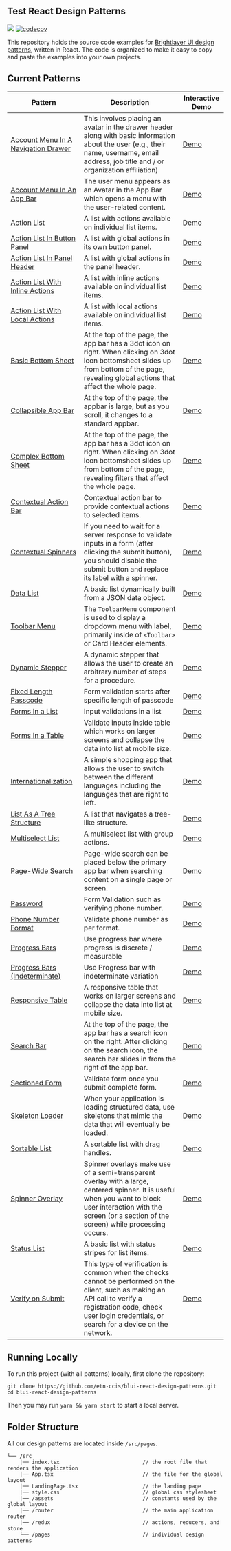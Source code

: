 ## Test React Design Patterns

[![](https://img.shields.io/circleci/project/github/etn-ccis/blui-react-design-patterns/master.svg?style=flat)](https://circleci.com/gh/etn-ccis/blui-react-design-patterns/tree/master) [![codecov](https://codecov.io/gh/etn-ccis/blui-react-design-patterns/branch/master/graph/badge.svg?token=GG1T9203PD)](https://codecov.io/gh/etn-ccis/blui-react-design-patterns)

This repository holds the source code examples for [Brightlayer UI design patterns](https://brightlayer-ui.github.io/patterns), written in React. The code is organized to make it easy to copy and paste the examples into your own projects.

## Current Patterns

| Pattern                                                                                       | Description                                                                                                                                                                                                           | Interactive Demo                                                                                                                                                                                                    |
| --------------------------------------------------------------------------------------------- | --------------------------------------------------------------------------------------------------------------------------------------------------------------------------------------------------------------------- | ----------------------------------------------------------------------- |
| [Account Menu In A Navigation Drawer](https://brightlayer-ui.github.io/patterns/account-menu) | This involves placing an avatar in the drawer header along with basic information about the user (e.g., their name, username, email address, job title and / or organization affiliation)                             | [Demo](https://blui-react-patterns.web.app/in-a-drawer)                 |
| [Account Menu In An App Bar](https://brightlayer-ui.github.io/patterns/account-menu)          | The user menu appears as an Avatar in the App Bar which opens a menu with the user-related content.                                                                                                                   | [Demo](https://blui-react-patterns.web.app/in-an-app-bar)               |
| [Action List](https://brightlayer-ui.github.io/patterns/lists)                                | A list with actions available on individual list items.                                                                                                                                                               | [Demo](https://blui-react-patterns.web.app/action-list)                 |
| [Action List In Button Panel](https://brightlayer-ui.github.io/patterns/lists)                | A list with global actions in its own button panel.                                                                                                                                                                   | [Demo](https://blui-react-patterns.web.app/in-button-panel)             |
| [Action List In Panel Header](https://brightlayer-ui.github.io/patterns/lists)                | A list with global actions in the panel header.                                                                                                                                                                       | [Demo](https://blui-react-patterns.web.app/in-panel-header)             |
| [Action List With Inline Actions](https://brightlayer-ui.github.io/patterns/lists)            | A list with inline actions available on individual list items.                                                                                                                                                        | [Demo](https://blui-react-patterns.web.app/inline-actions)              |
| [Action List With Local Actions](https://brightlayer-ui.github.io/patterns/lists)             | A list with local actions available on individual list items.                                                                                                                                                         | [Demo](https://blui-react-patterns.web.app/with-local-actions)          |
| [Basic Bottom Sheet](https://brightlayer-ui.github.io/patterns/overlay)                       | At the top of the page, the app bar has a 3dot icon on right. When clicking on 3dot icon bottomsheet slides up from bottom of the page, revealing global actions that affect the whole page.                          | [Demo](https://blui-react-patterns.web.app/basic-bottom-sheet)          |
| [Collapsible App Bar](https://brightlayer-ui.github.io/patterns/appbar)                       | At the top of the page, the appbar is large, but as you scroll, it changes to a standard appbar.                                                                                                                      | [Demo](https://blui-react-patterns.web.app/collapsible)                 |
| [Complex Bottom Sheet](https://brightlayer-ui.github.io/patterns/overlay)                     | At the top of the page, the app bar has a 3dot icon on right. When clicking on 3dot icon bottomsheet slides up from bottom of the page, revealing filters that affect the whole page.                                 | [Demo](https://blui-react-patterns.web.app/complex-bottom-sheet)        |
| [Contextual Action Bar](https://brightlayer-ui.github.io/patterns/appbar)                     | Contextual action bar to provide contextual actions to selected items.                                                                                                                                                | [Demo](https://blui-react-patterns.web.app/contextual-action)           |
| [Contextual Spinners](https://brightlayer-ui.github.io/patterns/loading)                      | If you need to wait for a server response to validate inputs in a form (after clicking the submit button), you should disable the submit button and replace its label with a spinner.                                 | [Demo](https://blui-react-patterns.web.app/contextual-spinner)          |
| [Data List](https://brightlayer-ui.github.io/patterns/lists)                                  | A basic list dynamically built from a JSON data object.                                                                                                                                                               | [Demo](https://blui-react-patterns.web.app/data-list)                   |
| [Toolbar Menu](https://brightlayer-ui.github.io/patterns/appbar)                              | The `ToolbarMenu` component is used to display a dropdown menu with label, primarily inside of `<Toolbar>` or Card Header elements.                                                                                   | [Demo](https://blui-react-patterns.web.app/toolbar-menu)                |
| [Dynamic Stepper](https://brightlayer-ui.github.io/patterns/steppers)                         | A dynamic stepper that allows the user to create an arbitrary number of steps for a procedure.                                                                                                                        | [Demo](https://blui-react-patterns.web.app/dynamic-stepper)             |
| [Fixed Length Passcode](https://brightlayer-ui.github.io/patterns/forms)                      | Form validation starts after specific length of passcode                                                                                                                                                              | [Demo](https://blui-react-patterns.web.app/fixed-length-passcode)       |
| [Forms In a List](https://brightlayer-ui.github.io/patterns/forms)                            | Input validations in a list                                                                                                                                                                                           | [Demo](https://blui-react-patterns.web.app/in-a-list)                   |
| [Forms In a Table](https://brightlayer-ui.github.io/patterns/forms)                           | Validate inputs inside table which works on larger screens and collapse the data into list at mobile size.                                                                                                            | [Demo](https://blui-react-patterns.web.app/in-a-table)                  |
| [Internationalization](https://brightlayer-ui.github.io/patterns/internationalization)        | A simple shopping app that allows the user to switch between the different languages including the languages that are right to left.                                                                                  | [Demo](https://blui-react-patterns.web.app/i18n)                        |
| [List As A Tree Structure](https://brightlayer-ui.github.io/patterns/lists)                   | A list that navigates a tree-like structure.                                                                                                                                                                          | [Demo](https://blui-react-patterns.web.app/tree-structure)              |
| [Multiselect List](https://brightlayer-ui.github.io/patterns/lists)                           | A multiselect list with group actions.                                                                                                                                                                                | [Demo](https://blui-react-patterns.web.app/multiselect-list)            |
| [Page-Wide Search](https://brightlayer-ui.github.io/patterns/appbar)                          | Page-wide search can be placed below the primary app bar when searching content on a single page or screen.                                                                                                           | [Demo](https://blui-react-patterns.web.app/page-wide-search)            |
| [Password](https://brightlayer-ui.github.io/patterns/forms)                                   | Form Validation such as verifying phone number.                                                                                                                                                                       | [Demo](https://blui-react-patterns.web.app/password)                    |
| [Phone Number Format](https://brightlayer-ui.github.io/patterns/forms)                        | Validate phone number as per format.                                                                                                                                                                                  | [Demo](https://blui-react-patterns.web.app/phone-number-format)         |
| [Progress Bars](https://brightlayer-ui.github.io/patterns/loading)                            | Use progress bar where progress is discrete / measurable                                                                                                                                                              | [Demo](https://blui-react-patterns.web.app/progress-bar)                |
| [Progress Bars (Indeterminate)](https://brightlayer-ui.github.io/patterns/loading)            | Use Progress bar with indeterminate variation                                                                                                                                                                         | [Demo](https://blui-react-patterns.web.app/progress-bar-indeterminate)  |
| [Responsive Table](https://brightlayer-ui.github.io/patterns/lists)                           | A responsive table that works on larger screens and collapse the data into list at mobile size.                                                                                                                       | [Demo](https://blui-react-patterns.web.app/responsive-table)            |
| [Search Bar](https://brightlayer-ui.github.io/patterns/appbar)                                | At the top of the page, the app bar has a search icon on the right. After clicking on the search icon, the search bar slides in from the right of the app bar.                                                        | [Demo](https://blui-react-patterns.web.app/search)                      |
| [Sectioned Form](https://brightlayer-ui.github.io/patterns/forms)                             | Validate form once you submit complete form.                                                                                                                                                                          | [Demo](https://blui-react-patterns.web.app/in-a-sectioned-form)         |
| [Skeleton Loader](https://brightlayer-ui.github.io/patterns/loading)                          | When your application is loading structured data, use skeletons that mimic the data that will eventually be loaded.                                                                                                   | [Demo](https://blui-react-patterns.web.app/skeletons)                   |
| [Sortable List](https://brightlayer-ui.github.io/patterns/lists)                              | A sortable list with drag handles.                                                                                                                                                                                    | [Demo](https://blui-react-patterns.web.app/sortable-list)               |
| [Spinner Overlay](https://brightlayer-ui.github.io/patterns/loading)                          | Spinner overlays make use of a semi-transparent overlay with a large, centered spinner. It is useful when you want to block user interaction with the screen (or a section of the screen) while processing occurs.    | [Demo](https://blui-react-patterns.web.app/spinner-overlays)            |
| [Status List](https://brightlayer-ui.github.io/patterns/lists)                                | A basic list with status stripes for list items.                                                                                                                                                                      | [Demo](https://blui-react-patterns.web.app/status-list)                 |
| [Verify on Submit](https://brightlayer-ui.github.io/patterns/forms)                           | This type of verification is common when the checks cannot be performed on the client, such as making an API call to verify a registration code, check user login credentials, or search for a device on the network. | [Demo](https://blui-react-patterns.web.app/verify-on-submit)            |

## Running Locally

To run this project (with all patterns) locally, first clone the repository:

```
git clone https://github.com/etn-ccis/blui-react-design-patterns.git
cd blui-react-design-patterns
```

Then you may run `yarn && yarn start` to start a local server.

## Folder Structure

All our design patterns are located inside `/src/pages`.

```
└── /src
    |── index.tsx                           // the root file that renders the application
    |── App.tsx                             // the file for the global layout
    |── LandingPage.tsx                     // the landing page
    |── style.css                           // global css stylesheet
    |── /assets                             // constants used by the global layout
    |── /router                             // the main application router
    |── /redux                              // actions, reducers, and store
    └── /pages                              // individual design patterns
```
